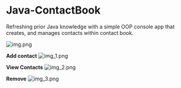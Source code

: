 # Java-ContactBook

Refreshing prior Java knowledge with a simple OOP console app that creates, and manages contacts within contact book.

![img.png](img.png)

**Add contact**
![img_1.png](img_1.png)

**View Contacts**
![img_2.png](img_2.png)

**Remove**
![img_3.png](img_3.png)